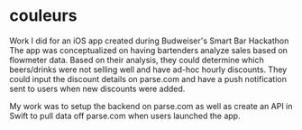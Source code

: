 # couleurs
Work I did for an iOS app created during Budweiser's Smart Bar Hackathon
The app was conceptualized on having bartenders analyze sales based on flowmeter data.
Based on their analysis, they could determine which beers/drinks were not selling well and have ad-hoc hourly discounts.
They could input the discount details on parse.com and have a push notification sent to users when new discounts were added.

My work was to setup the backend on parse.com as well as create an API in Swift to pull data off parse.com when users launched the app.
